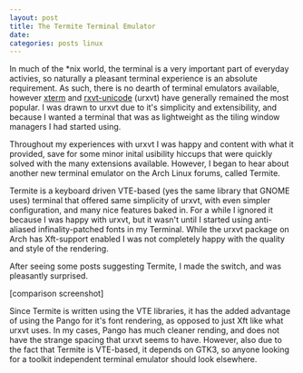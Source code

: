 ```yaml
---
layout: post
title: The Termite Terminal Emulator
date:
categories: posts linux
---
```


In much of the \*nix world, the terminal is a very important part of everyday
activies, so naturally a pleasant terminal experience is an absolute
requirement. As such, there is no dearth of terminal emulators available,
however [xterm][xterm] and [rxvt-unicode][urxvt] (urxvt) have generally
remained the most popular. I was drawn to urxvt due to it's simplicity and
extensibility, and because I wanted a terminal that was as lightweight as the
tiling window managers I had started using.

Throughout my experiences with urxvt I was happy and content with what it
provided, save for some minor inital usibility hiccups that were quickly solved with
the many extensions available. However, I began to hear about another new terminal
emulator on the Arch Linux forums, called Termite.

Termite is a keyboard driven VTE-based (yes the same library that GNOME uses)
terminal that offered same simplicity of urxvt, with even simpler configuration, 
and many nice features baked in. For a while I ignored it because I was happy
with urxvt, but it wasn't until I started using anti-aliased infinality-patched
fonts in my Terminal. While the urxvt package on Arch has Xft-support enabled I
was not completely happy with the quality and style of the rendering.

After seeing some posts suggesting Termite, I made the switch, and was
pleasantly surprised. 

[comparison screenshot]

Since Termite is written using the VTE libraries, it has the added advantage of
using the Pango for it's font rendering, as opposed to just Xft like what urxvt
uses. In my cases, Pango has much cleaner rending, and does not have the
strange spacing that urxvt seems to have. However, also due to the fact that
Termite is VTE-based, it depends on GTK3, so anyone looking for a
toolkit independent terminal emulator should look elsewhere.

[xterm]: http://invisible-island.net/xterm/
[urxvt]: http://software.schmorp.de/pkg/rxvt-unicode.html
